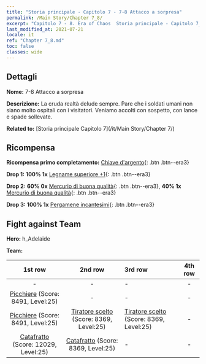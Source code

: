 ```yaml
---
title: "Storia principale - Capitolo 7 - 7-8 Attacco a sorpresa"
permalink: /Main Story/Chapter 7_8/
excerpt: "Capitolo 7 - 8. Era of Chaos  Storia principale - Capitolo 7_8. 7-8 Attacco a sorpresa"
last_modified_at: 2021-07-21
locale: it
ref: "Chapter 7_8.md"
toc: false
classes: wide
---
```


## Dettagli

 **Nome:** 7-8 Attacco a sorpresa

 **Descrizione:** La cruda realtà delude sempre. Pare che i soldati umani non siano molto ospitali con i visitatori. Veniamo accolti con sospetto, con lance e spade sollevate.

 **Related to:** [Storia principale Capitolo 7](/it/Main Story/Chapter 7/)

## Ricompensa

 **Ricompensa primo completamento:** [Chiave d'argento](/ItemsIT/con_693/){: .btn .btn--era3}

 **Drop 1:** **100% 1x** [Legname superiore +1](/ItemsIT/mat_20/){: .btn .btn--era3}

 **Drop 2:** **60% 0x** [Mercurio di buona qualità](/ItemsIT/mat_14/){: .btn .btn--era3}, **40% 1x** [Mercurio di buona qualità](/ItemsIT/mat_14/){: .btn .btn--era3}

 **Drop 3:** **100% 1x** [Pergamene incantesimi](/ItemsIT/con_694/){: .btn .btn--era3}


## Fight against Team
 **Hero:** h_Adelaide

 **Team:**


  | 1st row | 2nd row | 3rd row | 4th row |
  |:----:|:----:|:----|:----:|
  | - | - | - | - |
  | [Picchiere](/it/units/Pikeman/) (Score: 8491, Level:25)  | - | - | - |
  | [Picchiere](/it/units/Pikeman/) (Score: 8491, Level:25)  | [Tiratore scelto](/it/units/Marksman/) (Score: 8369, Level:25)  | [Tiratore scelto](/it/units/Marksman/) (Score: 8369, Level:25)  | - |
  | [Catafratto](/it/units/Cavalier/) (Score: 12029, Level:25)  | [Catafratto](/it/units/Cavalier/) (Score: 8369, Level:25)  | - | - |


